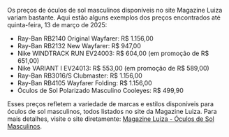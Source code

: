Os preços de óculos de sol masculinos disponíveis no site Magazine Luiza variam bastante. Aqui estão alguns exemplos dos preços encontrados até quinta-feira, 13 de março de 2025:

- Ray-Ban RB2140 Original Wayfarer: R$ 1.156,00
- Ray-Ban RB2132 New Wayfarer: R$ 947,00
- Nike WINDTRACK RUN EV24003: R$ 604,00 (em promoção de R$ 651,00)
- Nike VARIANT I EV24013: R$ 553,00 (em promoção de R$ 589,00)
- Ray-Ban RB3016/S Clubmaster: R$ 1.156,00
- Ray-Ban RB4105 Wayfarer Folding: R$ 1.156,00
- Óculos de Sol Polarizado Masculino Cooleyes: R$ 499,90

Esses preços refletem a variedade de marcas e estilos disponíveis para óculos de sol masculinos, todos listados no site da Magazine Luiza. Para mais detalhes, visite o site diretamente: [Magazine Luiza - Óculos de Sol Masculinos](https://www.magazineluiza.com.br/busca/oculos+de+sol+masculino/).
```